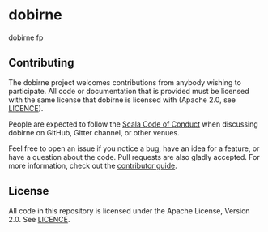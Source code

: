 # dobirne

dobirne fp

## Contributing

The dobirne project welcomes contributions from anybody wishing to participate.  All code or documentation that is provided must be licensed with the same license that dobirne is licensed with (Apache 2.0, see [LICENCE](./LICENSE.md)).

People are expected to follow the [Scala Code of Conduct](./CODE_OF_CONDUCT.md) when discussing dobirne on GitHub, Gitter channel, or other venues.

Feel free to open an issue if you notice a bug, have an idea for a feature, or have a question about the code. Pull requests are also gladly accepted. For more information, check out the [contributor guide](./CONTRIBUTING.md).

## License

All code in this repository is licensed under the Apache License, Version 2.0.  See [LICENCE](./LICENSE.md).
